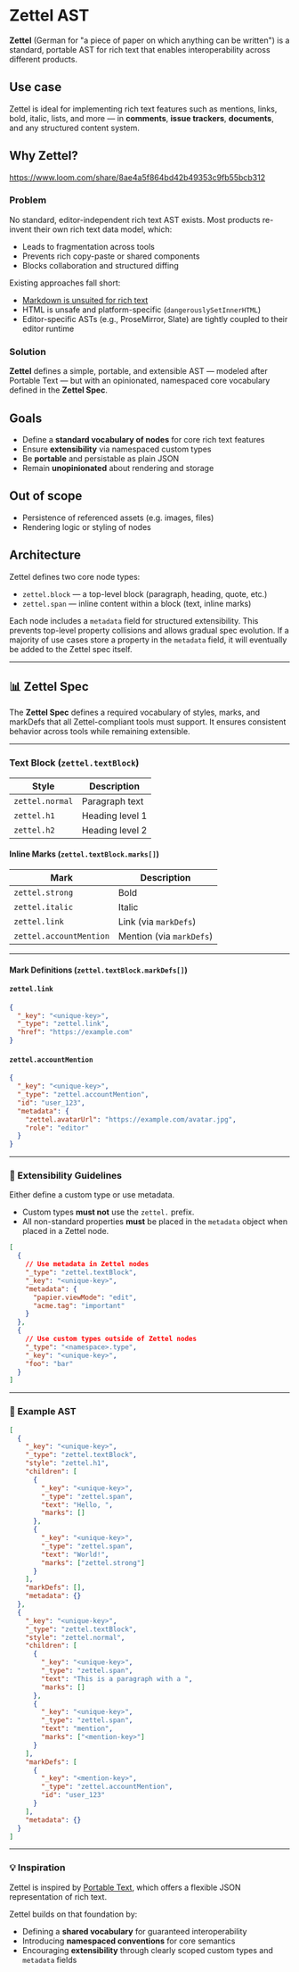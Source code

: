 # Zettel AST

**Zettel** (German for "a piece of paper on which anything can be written") is a standard, portable AST for rich text that enables interoperability across different products.

## Use case

Zettel is ideal for implementing rich text features such as mentions, links, bold, italic, lists, and more — in **comments**, **issue trackers**, **documents**, and any structured content system.

## Why Zettel?

https://www.loom.com/share/8ae4a5f864bd42b49353c9fb55bcb312

### Problem

No standard, editor-independent rich text AST exists. Most products re-invent their own rich text data model, which:

- Leads to fragmentation across tools
- Prevents rich copy-paste or shared components
- Blocks collaboration and structured diffing

Existing approaches fall short:

- [Markdown is unsuited for rich text](https://www.smashingmagazine.com/2022/02/thoughts-on-markdown/)
- HTML is unsafe and platform-specific (`dangerouslySetInnerHTML`)
- Editor-specific ASTs (e.g., ProseMirror, Slate) are tightly coupled to their editor runtime

### Solution

**Zettel** defines a simple, portable, and extensible AST — modeled after Portable Text — but with an opinionated, namespaced core vocabulary defined in the **Zettel Spec**.

## Goals

- Define a **standard vocabulary of nodes** for core rich text features
- Ensure **extensibility** via namespaced custom types
- Be **portable** and persistable as plain JSON
- Remain **unopinionated** about rendering and storage

## Out of scope

- Persistence of referenced assets (e.g. images, files)
- Rendering logic or styling of nodes

## Architecture

Zettel defines two core node types:

- `zettel.block` — a top-level block (paragraph, heading, quote, etc.)
- `zettel.span` — inline content within a block (text, inline marks)

Each node includes a `metadata` field for structured extensibility. This prevents top-level property collisions and allows gradual spec evolution. If a majority of use cases store a property in the `metadata` field, it will eventually be added to the Zettel spec itself.

---

## 📊 Zettel Spec

The **Zettel Spec** defines a required vocabulary of styles, marks, and markDefs that all Zettel-compliant tools must support. It ensures consistent behavior across tools while remaining extensible.

---

### Text Block (`zettel.textBlock`)

| Style | Description |
|-------|-------------|
| `zettel.normal` | Paragraph text |
| `zettel.h1`        | Heading level 1 |
| `zettel.h2`        | Heading level 2 |

#### Inline Marks (`zettel.textBlock.marks[]`)

| Mark | Description |
|------|-------------|
| `zettel.strong` | Bold |
| `zettel.italic`     | Italic |
| `zettel.link`   | Link (via `markDefs`) |
| `zettel.accountMention`| Mention (via `markDefs`) |

---

#### Mark Definitions (`zettel.textBlock.markDefs[]`)

#### `zettel.link`

```json
{
  "_key": "<unique-key>",
  "_type": "zettel.link",
  "href": "https://example.com"
}
```

#### `zettel.accountMention`

```json
{
  "_key": "<unique-key>",
  "_type": "zettel.accountMention",
  "id": "user_123",
  "metadata": {
    "zettel.avatarUrl": "https://example.com/avatar.jpg",
    "role": "editor"
  }
}
```

---

### 🧰 Extensibility Guidelines

Either define a custom type or use metadata.

- Custom types **must not** use the `zettel.` prefix.
- All non-standard properties **must** be placed in the `metadata` object when placed in a Zettel node.

```json
[
  {
    // Use metadata in Zettel nodes
    "_type": "zettel.textBlock",
    "_key": "<unique-key>",
    "metadata": {
      "papier.viewMode": "edit",
      "acme.tag": "important"
    }
  },
  {
    // Use custom types outside of Zettel nodes
    "_type": "<namespace>.type",
    "_key": "<unique-key>",
    "foo": "bar"
  }
]
```


---

### 📄 Example AST

```json
[
  {
    "_key": "<unique-key>",
    "_type": "zettel.textBlock",
    "style": "zettel.h1",
    "children": [
      {
        "_key": "<unique-key>",
        "_type": "zettel.span",
        "text": "Hello, ",
        "marks": []
      },
      {
        "_key": "<unique-key>",
        "_type": "zettel.span",
        "text": "World!",
        "marks": ["zettel.strong"]
      }
    ],
    "markDefs": [],
    "metadata": {}
  },
  {
    "_key": "<unique-key>",
    "_type": "zettel.textBlock",
    "style": "zettel.normal",
    "children": [
      {
        "_key": "<unique-key>",
        "_type": "zettel.span",
        "text": "This is a paragraph with a ",
        "marks": []
      },
      {
        "_key": "<unique-key>",
        "_type": "zettel.span",
        "text": "mention",
        "marks": ["<mention-key>"]
      }
    ],
    "markDefs": [
      {
        "_key": "<mention-key>",
        "_type": "zettel.accountMention",
        "id": "user_123"
      }
    ],
    "metadata": {}
  }
]
```

---

### 💡 Inspiration

Zettel is inspired by [Portable Text](https://portabletext.org/), which offers a flexible JSON representation of rich text.

Zettel builds on that foundation by:

- Defining a **shared vocabulary** for guaranteed interoperability  
- Introducing **namespaced conventions** for core semantics  
- Encouraging **extensibility** through clearly scoped custom types and `metadata` fields

